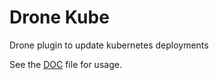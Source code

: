 # Drone Kube

Drone plugin to update kubernetes deployments

See the [DOC](DOCS.md) file for usage. 



